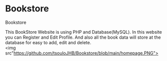 # Bookstore
Bookstore

This BookStore Website is using PHP and Database(MySQL). In this website you can Register and Edit Profile. And also all the book data will store at the database for easy to add, edit and delete.
<br>
<img src"https://github.com/tsouloJHB/Bookstore/blob/main/homepage.PNG">
